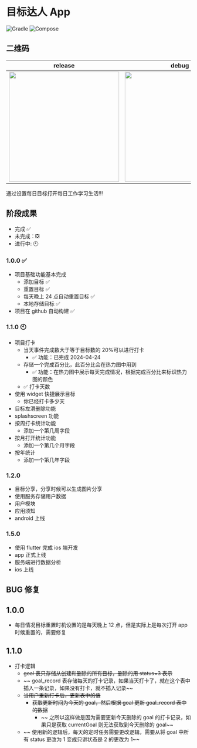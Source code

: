 # 目标达人 App

![Gradle](https://img.shields.io/badge/gradle-8.4-02303A.svg)
![Compose](https://img.shields.io/badge/compose-used-6200EA.svg)

## 二维码

| release                                                                                                                                           | debug                                                                                                                                           |
| ------------------------------------------------------------------------------------------------------------------------------------------------- | ----------------------------------------------------------------------------------------------------------------------------------------------- |
| <img width="300" src="https://yiwen-oss.oss-cn-shanghai.aliyuncs.com/httpsgithub.comHao-yiwenGoalManreleasesdownloadv1.0.2app-release.apk.png" /> | <img width="300" src="https://yiwen-oss.oss-cn-shanghai.aliyuncs.com/httpsgithub.comHao-yiwenGoalManreleasesdownloadv1.0.2app-debug.apk.png" /> |

通过设置每日目标打开每日工作学习生活!!!

## 阶段成果

- 完成 ✅
- 未完成：❎
- 进行中: 🕙

### 1.0.0 ✅

- 项目基础功能基本完成
  - 添加目标 ✅
  - 重置目标 ✅
  - 每天晚上 24 点自动重置目标 ✅
  - 本地存储目标 ✅
- 项目在 github 自动构建 ✅

### 1.1.0 🕙

- 项目打卡
  - 当天事件完成数大于等于目标数的 20%可以进行打卡
    - ✅ 功能：已完成 2024-04-24
  - 存储一个完成百分比，此百分比会在热力图中用到
    - ✅ 功能：在热力图中展示每天完成情况，根据完成百分比来标识热力图的颜色
  - ✅ 打卡天数
- 使用 widget 快捷展示目标
  - 你已经打卡多少天
- 目标左滑删除功能
- splashscreen 功能
- 按周打卡统计功能
  - 添加一个第几周字段
- 按月打开统计功能
  - 添加一个第几个月字段
- 按年统计
  - 添加一个第几年字段

### 1.2.0

- 目标分享，分享时候可以生成图片分享
- 使用服务存储用户数据
- 用户模块
- 应用须知
- android 上线

### 1.5.0

- 使用 flutter 完成 ios 端开发
- app 正式上线
- 服务端进行数据分析
- ios 上线

## BUG 修复

## 1.0.0

- 每日情况目标重置时机设置的是每天晚上 12 点，但是实际上是每次打开 app 时候重置的，需要修复

## 1.1.0

- 打卡逻辑
  - ~~goal 表只存储从创建和删除的所有目标，删除的用 status=3 表示~~
  - ~~
    goal_record 表存储每天的打卡记录，如果当天打卡了，就在这个表中插入一条记录，如果没有打卡，就不插入记录~~
  - ~~当用户重新打卡后，更新表中的值~~
    - ~~获取更新时间为今天的 goal，然后根据 goal 更新 goal_record 表中的数据~~
      - ~~
        之所以这样做是因为需要更新今天删除的 goal 的打卡记录，如果只是获取 currentGoal 则无法获取到今天删除的 goal~~
  - ~~
    使用新的逻辑后，每天的定时任务需要更改逻辑，需要从将 goal 中所有 status 更改为 1 变成只讲状态是 2 的更改为 1~~
